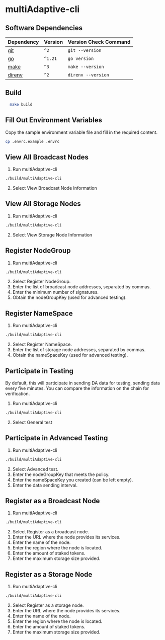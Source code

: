 # multiAdaptive-cli

## Software Dependencies

| Dependency                                                    | Version  | Version Check Command |
| ------------------------------------------------------------- | -------- | --------------------- |
| [git](https://git-scm.com/)                                   | `^2`     | `git --version`       |
| [go](https://go.dev/)                                         | `^1.21`  | `go version`          |
| [make](https://linux.die.net/man/1/make)                      | `^3`     | `make --version`      |
| [direnv](https://direnv.net)                                  | `^2`     | `direnv --version`    |

## Build

  ```bash
    make build
  ```

## Fill Out Environment Variables

Copy the sample environment variable file and fill in the required content.  
```bash
cp .envrc.example .envrc
```

## View All Broadcast Nodes

1. Run multiAdaptive-cli

```bash
./build/multiAdaptive-cli
```

2. Select View Broadcast Node Information

## View All Storage Nodes

1. Run multiAdaptive-cli

```bash
./build/multiAdaptive-cli
```

2. Select View Storage Node Information

## Register NodeGroup
1. Run multiAdaptive-cli

```bash
./build/multiAdaptive-cli
```

2. Select Register NodeGroup.
3. Enter the list of broadcast node addresses, separated by commas.
4. Enter the minimum number of signatures.
5. Obtain the nodeGroupKey (used for advanced testing).

## Register NameSpace
1. Run multiAdaptive-cli

```bash
./build/multiAdaptive-cli
```

2. Select Register NameSpace.
3. Enter the list of storage node addresses, separated by commas.
4. Obtain the nameSpaceKey (used for advanced testing).

## Participate in Testing
By default, this will participate in sending DA data for testing, sending data every five minutes. You can compare the information on the chain for verification.  
1. Run multiAdaptive-cli

```bash
./build/multiAdaptive-cli
```

2. Select General test

## Participate in Advanced Testing
1. Run multiAdaptive-cli

```bash
./build/multiAdaptive-cli
```

2. Select Advanced test.
3. Enter the nodeGroupKey that meets the policy.
4. Enter the nameSpaceKey you created (can be left empty).
5. Enter the data sending interval.

## Register as a Broadcast Node
1. Run multiAdaptive-cli

```bash
./build/multiAdaptive-cli
```

2. Select Register as a broadcast node.
3. Enter the URL where the node provides its services.
4. Enter the name of the node.
5. Enter the region where the node is located.
6. Enter the amount of staked tokens.
7. Enter the maximum storage size provided.

## Register as a Storage Node
1. Run multiAdaptive-cli

```bash
./build/multiAdaptive-cli
```

2. Select Register as a storage node.
3. Enter the URL where the node provides its services.
4. Enter the name of the node.
5. Enter the region where the node is located.
6. Enter the amount of staked tokens.
7. Enter the maximum storage size provided.

